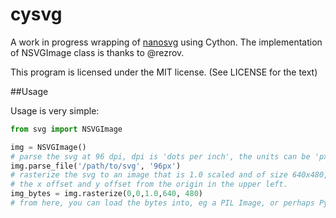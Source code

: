 # cysvg

A work in progress wrapping of [nanosvg](https://github.com/memononen/nanosvg) using Cython.
The implementation of NSVGImage class is thanks to @rezrov.

This program is licensed under the MIT license. (See LICENSE for the text)

##Usage

Usage is very simple:

```Python
from svg import NSVGImage

img = NSVGImage()
# parse the svg at 96 dpi, dpi is 'dots per inch', the units can be 'px', 'pt', 'pc' 'mm', 'cm', or 'in'
img.parse_file('/path/to/svg', '96px')
# rasterize the svg to an image that is 1.0 scaled and of size 640x480, the first two arugments are
# the x offset and y offset from the origin in the upper left.
img_bytes = img.rasterize(0,0,1.0,640, 480)
# from here, you can load the bytes into, eg a PIL Image, or perhaps Pygame's image?
